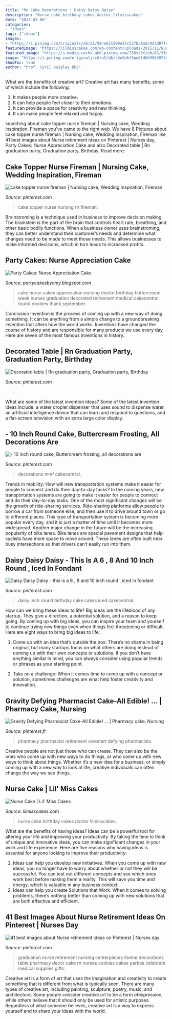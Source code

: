 ```yaml
---
title: "Rn Cake Decorations : Daisy Daisy Daisy"
description: "Nurse cake birthday cakes doctor lilmisscakes"
date: "2023-02-06"
categories:
- "ideas"
tags: ["ideas"]
images:
- "https://i.pinimg.com/originals/e6/21/50/e621509e37c537ba8a5c9d1d87fea4a7.jpg"
featuredImage: "https://lilmisscakes.com/wp-content/uploads/2015/11/Nurse-Cake.jpg"
featured_image: "https://s-media-cache-ak0.pinimg.com/736x/3f/e0/62/3fe062f27b5648ea393e7f3a15c8d5cd--nursing-party-nursing-graduation.jpg"
image: "https://i.pinimg.com/originals/c6/e5/db/c6e5dbf9ae8fdb590639754465fe2abd.jpg"
ShowToc: true
author: "Prof. Cyril Quigley DDS"
---
```



What are the benefits of creative art?
Creative art has many benefits, some of which include the following: 
1. It makes people more creative.
2. It can help people feel closer to their emotions.
3. It can provide a space for creativity and new thinking.
4. It can make people feel relaxed and happy.

	

		
searching about cake topper nurse fireman | Nursing cake, Wedding inspiration, Fireman you've came to the right web. We have 8 Pictures about cake topper nurse fireman | Nursing cake, Wedding inspiration, Fireman like 41 best images about Nurse retirement ideas on Pinterest | Nurses day, Party Cakes: Nurse Appreciation Cake and also Decorated table | Rn graduation party, Graduation party, Birthday. Read more:
		
    
## Cake Topper Nurse Fireman | Nursing Cake, Wedding Inspiration, Fireman

<img loading=lazy src="https://i.pinimg.com/originals/c4/d7/1c/c4d71c56839188972fea45a70ef2882b.jpg" onerror="this.onerror=null;this.src='https://tse1.mm.bing.net/th?id=OIP.l1Dk5oApCugti6-NTjBxIQHaJ4&amp;pid=15.1';" alt="cake topper nurse fireman | Nursing cake, Wedding inspiration, Fireman">

_Source: pinterest.com_

>cake topper nurse nursing rn fireman. 

	

Brainstroming is a technique used in business to improve decision making. The brainstem is the part of the brain that controls heart rate, breathing, and other basic bodily functions. When a business owner uses brainstroming, they can better understand their customer’s needs and determine what changes need to be made to meet those needs. This allows businesses to make informed decisions, which in turn leads to increased profits.

    
## Party Cakes: Nurse Appreciation Cake

<img loading=lazy src="http://3.bp.blogspot.com/-SP1W_Uj9MK4/TnDpGatTZUI/AAAAAAAACzs/yxpAuZ7APBo/s1600/IMG_0239.JPG" onerror="this.onerror=null;this.src='https://tse3.mm.bing.net/th?id=OIP.ePh-ZfNfc39_6OZinGZOgQHaGv&amp;pid=15.1';" alt="Party Cakes: Nurse Appreciation Cake">

_Source: partycakesbyamy.blogspot.com_

>cake nurse cakes appreciation nursing doctor birthday buttercream week nurses graduation decorated retirement medical cakecentral round cookies thank september. 

	

Conclusion
Invention is the process of coming up with a new way of doing something. It can be anything from a simple change to a groundbreaking invention that alters how the world works. Inventions have changed the course of history and are responsible for many products we use every day. Here are seven of the most famous inventions in history.

    
## Decorated Table | Rn Graduation Party, Graduation Party, Birthday

<img loading=lazy src="https://i.pinimg.com/originals/9b/a4/9a/9ba49a86ffd2c59b00021f04f7b50858.jpg" onerror="this.onerror=null;this.src='https://tse1.mm.bing.net/th?id=OIP.fDAIkIA-W9k2bXYcn7kgkwHaJi&amp;pid=15.1';" alt="Decorated table | Rn graduation party, Graduation party, Birthday">

_Source: pinterest.com_

>. 

	

What are some of the latest invention ideas?
Some of the latest invention ideas include: a water droplet dispenser that uses sound to dispense water, an artificial intelligence device that can learn and respond to questions, and a flat-screen television with an extra large color display.

    
## - 10 Inch Round Cake, Buttercream Frosting, All Decorations Are

<img loading=lazy src="https://i.pinimg.com/originals/c6/e5/db/c6e5dbf9ae8fdb590639754465fe2abd.jpg" onerror="this.onerror=null;this.src='https://tse2.mm.bing.net/th?id=OIP.ntkm81L-W6dY_1uyU5PBkgHaFj&amp;pid=15.1';" alt="- 10 inch round cake, Buttercream frosting, all decorations are">

_Source: pinterest.com_

>decorations mmf cakecentral. 

	

Trends in mobility: How will new transportation systems make it easier for people to connect and do their day-to-day tasks?
In the coming years, new transportation systems are going to make it easier for people to connect and do their day-to-day tasks. One of the most significant changes will be the growth of ride-sharing services. Ride-sharing platforms allow people to borrow a car from someone else, and then use it to drive around town or go to different places. This type of transportation system is becoming more popular every day, and it is just a matter of time until it becomes more widespread.
Another major change in the future will be the increasing popularity of bike lanes. Bike lanes are special pavement designs that help cyclists have more space to move around. These lanes are often built near busy intersections so that drivers can’t easily run into them.

    
## Daisy Daisy Daisy - This Is A 6 , 8 And 10 Inch Round , Iced In Fondant

<img loading=lazy src="https://i.pinimg.com/originals/cc/7c/6b/cc7c6bff6516e10d754aa31fa1edbbe2.jpg" onerror="this.onerror=null;this.src='https://tse1.mm.bing.net/th?id=OIP.U9t9U4ueb7jeLP6PByjNIQHaKx&amp;pid=15.1';" alt="Daisy Daisy Daisy - this is a 6 , 8 and 10 inch round , iced in fondant">

_Source: pinterest.com_

>daisy inch round birthday cake cakes iced cakecentral. 

	

How can we bring these ideas to life?
Big ideas are the lifeblood of any startup. They give a direction, a potential solution, and a reason to keep going. By coming up with big ideas, you can inspire your team and yourself to continue trying new things even when things feel threatening or difficult. Here are eight ways to bring big ideas to life:
1. Come up with an idea that’s outside the box: There’s no shame in being original, but many startups focus on what others are doing instead of coming up with their own concepts or solutions. If you don’t have anything similar in mind, you can always consider using popular trends or phrases as your starting point.

2. Take on a challenge: When it comes time to come up with a concept or solution, sometimes challenges are what help foster creativity and innovation.

    
## Gravity Defying Pharmacist Cake-All Edible! … | Pharmacy Cake, Nursing

<img loading=lazy src="https://i.pinimg.com/originals/e6/21/50/e621509e37c537ba8a5c9d1d87fea4a7.jpg" onerror="this.onerror=null;this.src='https://tse2.mm.bing.net/th?id=OIP.TUPRC1EI1peLO0K1fi5tzQHaGG&amp;pid=15.1';" alt="Gravity Defying Pharmacist Cake-All Edible! … | Pharmacy cake, Nursing">

_Source: pinterest.fr_

>pharmacy pharmacist retirement sweetart defying pharmacists. 

	

Creative people are not just those who can create. They can also be the ones who come up with new ways to do things, or who come up with new ways to think about things. Whether it’s a new idea for a business, or simply coming up with a new way to look at life, creative individuals can often change the way we see things.

    
## Nurse Cake | Lil&#039; Miss Cakes

<img loading=lazy src="https://lilmisscakes.com/wp-content/uploads/2015/11/Nurse-Cake.jpg" onerror="this.onerror=null;this.src='https://tse1.mm.bing.net/th?id=OIP.Fn292AgukHColR1Y0P3ZPAHaGE&amp;pid=15.1';" alt="Nurse Cake | Lil&#039; Miss Cakes">

_Source: lilmisscakes.com_

>nurse cake birthday cakes doctor lilmisscakes. 

	

What are the benefits of having ideas?
Ideas can be a powerful tool for altering your life and improving your productivity. By taking the time to think of unique and innovative ideas, you can make significant changes in your work and life experience. Here are five reasons why having ideas is essential for anyone looking to improve their productivity: 
1. Ideas can help you develop new initiatives. When you come up with new ideas, you no longer have to worry about whether or not they will be successful. You can test out different concepts and see which ones work best before making them a reality. This will save you time and energy, which is valuable in any business context. 
2. Ideas can help you create Solutions that Work. When it comes to solving problems, there’s nothing better than coming up with new solutions that are both effective and efficient.

    
## 41 Best Images About Nurse Retirement Ideas On Pinterest | Nurses Day

<img loading=lazy src="https://s-media-cache-ak0.pinimg.com/736x/3f/e0/62/3fe062f27b5648ea393e7f3a15c8d5cd--nursing-party-nursing-graduation.jpg" onerror="this.onerror=null;this.src='https://tse1.mm.bing.net/th?id=OIP.bULsYXqX76NLB8bxi_2jyQHaJ6&amp;pid=15.1';" alt="41 best images about Nurse retirement ideas on Pinterest | Nurses day">

_Source: pinterest.com_

>graduation nurse retirement nursing centerpieces theme decorations table pharmacy decor cake rn nurses cookies cakes parties celebrate medical supplies gifts. 

	

Creative art is a form of art that uses the imagination and creativity to create something that is different from what is typically seen. There are many types of creative art, including painting, sculpture, poetry, music, and architecture. Some people consider creative art to be a form ofexpression, while others believe that it should only be used for artistic purposes. Regardless of what someone believes, creative art is a way to express yourself and to share your ideas with the world.

